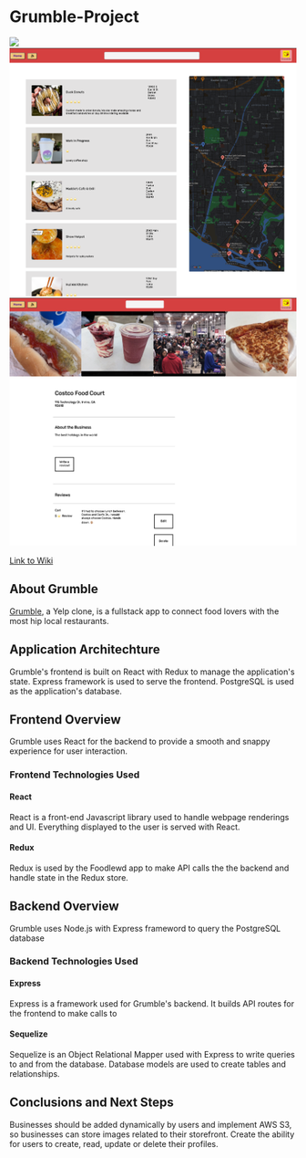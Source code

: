 # Grumble-Project

![](https://github.com/Mark-Vasquez/Grumble-Project/blob/main/wiki_images/Screen%20Shot%202021-07-25%20at%206.41.26%20PM.png)
![](https://github.com/Mark-Vasquez/Grumble-Project/blob/main/wiki_images/Screen%20Shot%202021-07-25%20at%206.41.37%20PM.png)
![](https://github.com/Mark-Vasquez/Grumble-Project/blob/main/wiki_images/Screen%20Shot%202021-07-25%20at%206.41.51%20PM.png)


[Link to Wiki](https://github.com/Mark-Vasquez/Grumble-Project/wiki/Grumble)

## About Grumble

[Grumble](https://grumble-application.herokuapp.com/), a Yelp clone, is a fullstack app to connect food lovers with the most hip local restaurants. 

## Application Architechture

Grumble's frontend is built on React with Redux to manage the application's state. Express framework is used to serve the frontend. PostgreSQL is used as the application's database.

## Frontend Overview

Grumble uses React for the backend to provide a smooth and snappy experience for user interaction.

### Frontend Technologies Used

#### React 

React is a front-end Javascript library used to handle webpage renderings and UI. Everything displayed to the user is served with React.

#### Redux

Redux is used by the Foodlewd app to make API calls the the backend and handle state in the Redux store.

## Backend Overview

Grumble uses Node.js with Express frameword to query the PostgreSQL database

### Backend Technologies Used

#### Express

Express is a framework used for Grumble's backend. It builds API routes for the frontend to make calls to 

#### Sequelize

Sequelize is an Object Relational Mapper used with Express to write queries to and from the database. Database models are used to create tables and relationships.

## Conclusions and Next Steps

Businesses should be added dynamically by users and implement AWS S3, so businesses can store images related to their storefront. Create the ability for users to create, read, update or delete their profiles.



